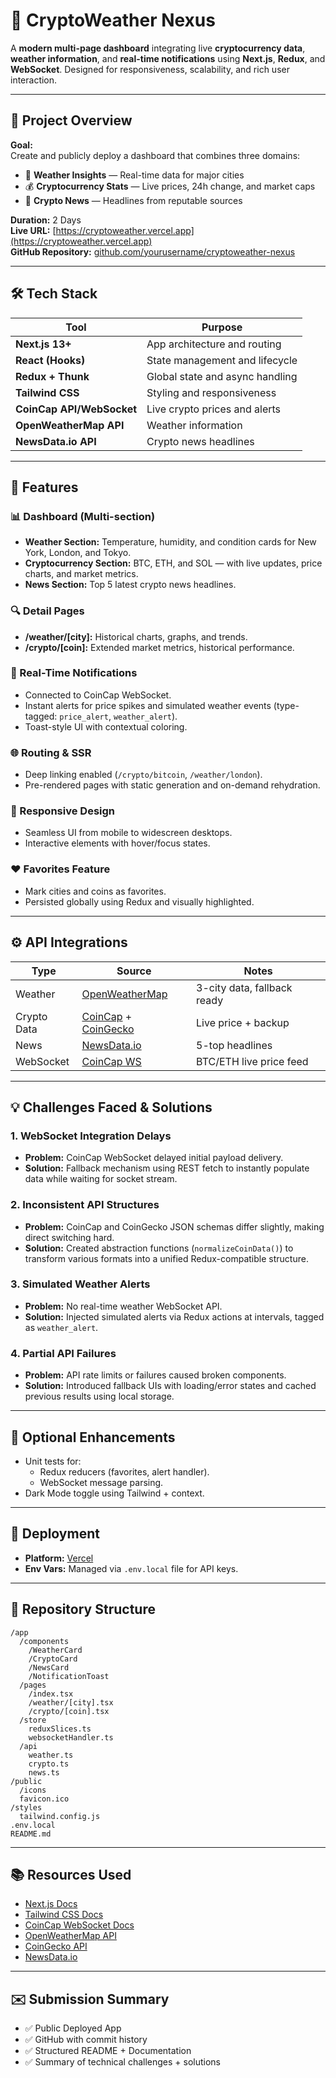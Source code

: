 # 🚀 CryptoWeather Nexus

A **modern multi-page dashboard** integrating live **cryptocurrency data**, **weather information**, and **real-time notifications** using **Next.js**, **Redux**, and **WebSocket**. Designed for responsiveness, scalability, and rich user interaction.

---

## 📌 Project Overview

**Goal:**  
Create and publicly deploy a dashboard that combines three domains:

- 📍 **Weather Insights** — Real-time data for major cities  
- 💰 **Cryptocurrency Stats** — Live prices, 24h change, and market caps  
- 📰 **Crypto News** — Headlines from reputable sources  

**Duration:** 2 Days  
**Live URL:** [https://cryptoweather.vercel.app](https://cryptoweather.vercel.app)  
**GitHub Repository:** [github.com/yourusername/cryptoweather-nexus](https://github.com/yourusername/cryptoweather-nexus)

---

## 🛠️ Tech Stack

| Tool             | Purpose                            |
|------------------|-------------------------------------|
| **Next.js 13+**   | App architecture and routing        |
| **React (Hooks)**| State management and lifecycle       |
| **Redux + Thunk**| Global state and async handling      |
| **Tailwind CSS** | Styling and responsiveness           |
| **CoinCap API/WebSocket** | Live crypto prices and alerts |
| **OpenWeatherMap API** | Weather information            |
| **NewsData.io API** | Crypto news headlines            |

---

## 🧩 Features

### 📊 Dashboard (Multi-section)
- **Weather Section:** Temperature, humidity, and condition cards for New York, London, and Tokyo.
- **Cryptocurrency Section:** BTC, ETH, and SOL — with live updates, price charts, and market metrics.
- **News Section:** Top 5 latest crypto news headlines.

### 🔍 Detail Pages
- **/weather/[city]:** Historical charts, graphs, and trends.
- **/crypto/[coin]:** Extended market metrics, historical performance.

### 🔔 Real-Time Notifications
- Connected to CoinCap WebSocket.
- Instant alerts for price spikes and simulated weather events (type-tagged: `price_alert`, `weather_alert`).
- Toast-style UI with contextual coloring.

### 🌐 Routing & SSR
- Deep linking enabled (`/crypto/bitcoin`, `/weather/london`).
- Pre-rendered pages with static generation and on-demand rehydration.

### 📱 Responsive Design
- Seamless UI from mobile to widescreen desktops.
- Interactive elements with hover/focus states.

### ❤️ Favorites Feature
- Mark cities and coins as favorites.
- Persisted globally using Redux and visually highlighted.

---

## ⚙️ API Integrations

| Type         | Source                         | Notes                          |
|--------------|--------------------------------|--------------------------------|
| Weather      | [OpenWeatherMap](https://openweathermap.org/api) | 3-city data, fallback ready |
| Crypto Data  | [CoinCap](https://coincap.io) + [CoinGecko](https://www.coingecko.com/en/api) | Live price + backup |
| News         | [NewsData.io](https://newsdata.io/) | 5-top headlines               |
| WebSocket    | [CoinCap WS](https://docs.coincap.io/) | BTC/ETH live price feed       |

---

## 💡 Challenges Faced & Solutions

### 1. **WebSocket Integration Delays**
- **Problem:** CoinCap WebSocket delayed initial payload delivery.
- **Solution:** Fallback mechanism using REST fetch to instantly populate data while waiting for socket stream.

### 2. **Inconsistent API Structures**
- **Problem:** CoinCap and CoinGecko JSON schemas differ slightly, making direct switching hard.
- **Solution:** Created abstraction functions (`normalizeCoinData()`) to transform various formats into a unified Redux-compatible structure.

### 3. **Simulated Weather Alerts**
- **Problem:** No real-time weather WebSocket API.
- **Solution:** Injected simulated alerts via Redux actions at intervals, tagged as `weather_alert`.

### 4. **Partial API Failures**
- **Problem:** API rate limits or failures caused broken components.
- **Solution:** Introduced fallback UIs with loading/error states and cached previous results using local storage.

---

## 🧪 Optional Enhancements

- Unit tests for:
  - Redux reducers (favorites, alert handler).
  - WebSocket message parsing.
- Dark Mode toggle using Tailwind + context.

---

## 🚀 Deployment

- **Platform:** [Vercel](https://vercel.com/)  
- **Env Vars:** Managed via `.env.local` file for API keys.

---

## 📂 Repository Structure

```
/app
  /components
    /WeatherCard
    /CryptoCard
    /NewsCard
    /NotificationToast
  /pages
    /index.tsx
    /weather/[city].tsx
    /crypto/[coin].tsx
  /store
    reduxSlices.ts
    websocketHandler.ts
  /api
    weather.ts
    crypto.ts
    news.ts
/public
  /icons
  favicon.ico
/styles
  tailwind.config.js
.env.local
README.md
```

---

## 📚 Resources Used

- [Next.js Docs](https://nextjs.org/docs)
- [Tailwind CSS Docs](https://tailwindcss.com/docs)
- [CoinCap WebSocket Docs](https://docs.coincap.io/)
- [OpenWeatherMap API](https://openweathermap.org/api)
- [CoinGecko API](https://www.coingecko.com/en/api)
- [NewsData.io](https://newsdata.io/)

---

## ✉️ Submission Summary

- ✅ Public Deployed App  
- ✅ GitHub with commit history  
- ✅ Structured README + Documentation  
- ✅ Summary of technical challenges + solutions  
